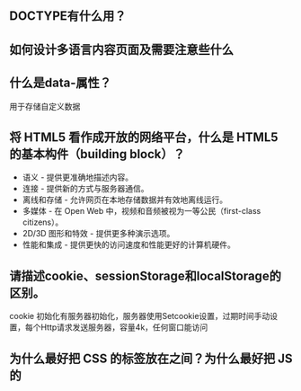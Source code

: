 ## DOCTYPE有什么用？


## 如何设计多语言内容页面及需要注意些什么

## 什么是data-属性？
用于存储自定义数据

## 将 HTML5 看作成开放的网络平台，什么是 HTML5 的基本构件（building block）？
- 语义 - 提供更准确地描述内容。
- 连接 - 提供新的方式与服务器通信。
- 离线和存储 - 允许网页在本地存储数据并有效地离线运行。
- 多媒体 - 在 Open Web 中，视频和音频被视为一等公民（first-class citizens）。
- 2D/3D 图形和特效 - 提供更多种演示选项。
- 性能和集成 - 提供更快的访问速度和性能更好的计算机硬件。

## 请描述cookie、sessionStorage和localStorage的区别。
cookie 初始化有服务器初始化，服务器使用Setcookie设置，过期时间手动设置，每个Http请求发送服务器，容量4k，任何窗口能访问

## 为什么最好把 CSS 的<link>标签放在<head></head>之间？为什么最好把 JS 的<script>标签恰好放在</body>之前，有例外情况吗？
将css放在head 可以让页面逐步呈现，提高用户体验。。。
脚本在下载和执行期间会阻止 HTML 解析。把<script>标签放在底部，保证 HTML 首先完成解析，将页面尽早呈现给用户。。。如果要放在前面可以使用defer属性

## 什么是渐进式渲染（progressive rendering）？
渐进式渲染是用于提高网页性能，目的尽快呈现页面的技术
- 图片懒加载——页面上的图片不会一次性全部加载。当用户滚动页面到图片部分时，JavaScript 将加载并显示图像
- 异步加载 HTML 片段

## 为什么在<img>标签中使用srcset属性？请描述浏览器遇到该属性后的处理过程。
设计响应式图片
过程： 查看设备宽度，媒体查询
## 请描述<script>、<script async>和<script defer>的区别。
- <script> - HTML 解析中断，脚本被提取并立即执行
- <script async> - 脚本的提取、执行的过程与 HTML 解析过程并行，脚本执行完毕可能在 HTML 解析完毕之前（页面统计分析脚本）
- <script defer> - 脚本仅提取过程与 HTML 解析过程并行，脚本的执行将在 HTML 解析完毕后进行